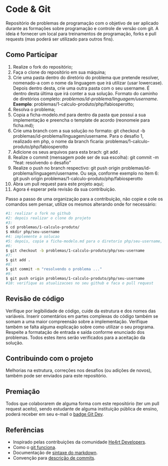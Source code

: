 # Code & Git

Repositório de problemas de programação com o objetivo de ser aplicado durante as formações sobre programação e controle de versão com git. A ideia é fornecer um local para treinamentos de programação, forks e pull requests (mas poderá ser utilizado para outros fins).


## Como Participar

1. Realize o fork do repositório;
2. Faça o clone do repositório em sua máquina;
3. Crie uma pasta dentro do diretório do problema que pretende resolver, nomenado-a com o nome da linguagem que irá utilizar (usar lowercase). Depois dentro desta, crie uma outra pasta com o seu username. É dentro desta última que irá conter a sua solução. Formato do caminho de diretórios completo: *problemas/id-problema/linguagem/username*. **Exemplo**: problemas/1-calculo-produto/php/fabiosperotto;
4. Resolva o problema;
5. Copia a ficha-modelo.md para dentro da pasta que possui a sua implementação e preencha o template de acordo (reonomeie para ficha.md);
6. Crie uma branch com a sua solução no formato: git checkout -b problemas/id-problema/linguagem/username. Para o desafio 1, realizado em php, o nome da branch ficaria: problemas/1-calculo-produto/php/fabiosperotto
7. Adicione os seus arquivos para esta brach: git add .
8. Realize o commit (mensagem pode ser de sua escolha): git commit -m "feat: resolvendo o desafio"
9. Realize o push no branch respectivo: git push origin problemas/id-problema/linguagem/username. Ou seja, conforme exemplo no item 6: git push origin problemas/1-calculo-produto/php/fabiosperotto
10. Abra um pull request para este projeto aqui;
11. Agora é esperar pela revisão da sua contribuição.


Passo a passo de uma organização para a contribuição, não copie e cole os comandos sem pensar, utilize os mesmos alterando onde for necessário:
```sh
#1: realizar o fork no github
#2: depois realizar o clone do projeto
#3:
$ cd problemas/1-calculo-produto/
$ mkdir php/seu-username
#4: implemente a solucao
#5: depois, copie a ficha-modelo.md para o diretorio php/seu-username, renomear para ficha.md
#6:
$ git checkout -b problemas/1-calculo-produto/php/seu-username
#7: 
$ git add .
#8:
$ git commit -m "resolvendo o problema ..."
#9:
$ git push origin problemas/1-calculo-produto/php/seu-username
#10: verifique as atualizacoes no seu github e faca o pull request 
```



## Revisão de código

Verifique por legibilidade de código, cuide da estrutura e dos nomes das variáveis. Inserir comentários em partes complexas do código também se somam a uma maior compreensão sobre a implementação. Verifique também se falta alguma explicação sobre como utilizar o seu programa. Respeite a formatação de entrada e saída conforme enunciado dos problemas. Todos estes itens serão verificados para a aceitação da solução.


## Contribuindo com o projeto

Melhorias na estrutura, correções nos desafios (ou adições de novos), também pode ser enviados para este repositório.


## Premiação

Todos que colaborarem de alguma forma com este repositório (ter um pull request aceito), sendo estudante de alguma instituição pública de ensino, poderá receber em seu e-mail o [badge Git Dev](https://www.holopin.io/personalsticker/clflrnr5y33880fl2aj4aro0n).


## Referências

- Inspirado pelas contribuições da comunidade [He4rt Developers](https://github.com/he4rt).
- Como o [git funciona](https://www.youtube.com/watch?v=w3jLJU7DT5E).
- Documentação de [sintaxe do markdown](https://docs.github.com/pt/get-started/writing-on-github/getting-started-with-writing-and-formatting-on-github/basic-writing-and-formatting-syntax).
- Convenção para [descrição de commits](https://www.conventionalcommits.org).